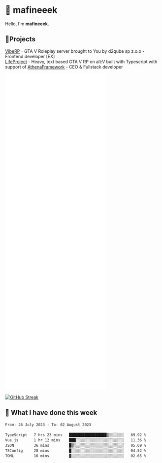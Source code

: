 # 👋 mafineeek
Hello, I'm **mafineeek**.

## 📝Projects

[VibeRP](https://v-rp.pl) - GTA V Roleplay server brought to You by d2qube sp z.o.o - Frontend developer [EX]
<br>
[LifeProject](https://github.com/LifeProject-Roleplay/) - Heavy, text based GTA V RP on alt:V built with Typescript with support of [AthenaFramework](https://github.com/Athena-Roleplay-Framework/) - CEO & Fullstack developer

![](./github-metrics.svg)

[![GitHub Streak](https://streak-stats.demolab.com/?user=mafineeek)](https://git.io/streak-stats)

## 📰 What I have done this week
<!--START_SECTION:waka-->

```txt
From: 26 July 2023 - To: 02 August 2023

TypeScript   7 hrs 23 mins   █████████████████▒░░░░░░░   69.92 %
Vue.js       1 hr 12 mins    ███░░░░░░░░░░░░░░░░░░░░░░   11.36 %
JSON         36 mins         █▒░░░░░░░░░░░░░░░░░░░░░░░   05.69 %
TSConfig     28 mins         █░░░░░░░░░░░░░░░░░░░░░░░░   04.52 %
TOML         16 mins         ▓░░░░░░░░░░░░░░░░░░░░░░░░   02.65 %
```

<!--END_SECTION:waka-->
